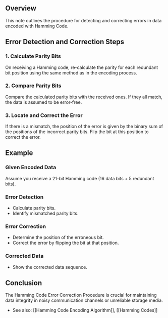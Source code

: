## Overview

This note outlines the procedure for detecting and correcting errors in data encoded with Hamming Code.

## Error Detection and Correction Steps

### 1. Calculate Parity Bits

On receiving a Hamming code, re-calculate the parity for each redundant bit position using the same method as in the encoding process.

### 2. Compare Parity Bits

Compare the calculated parity bits with the received ones. If they all match, the data is assumed to be error-free.

### 3. Locate and Correct the Error

If there is a mismatch, the position of the error is given by the binary sum of the positions of the incorrect parity bits. Flip the bit at this position to correct the error.

## Example

### Given Encoded Data

Assume you receive a 21-bit Hamming code (16 data bits + 5 redundant bits).

### Error Detection

- Calculate parity bits.
- Identify mismatched parity bits.

### Error Correction

- Determine the position of the erroneous bit.
- Correct the error by flipping the bit at that position.

### Corrected Data

- Show the corrected data sequence.

## Conclusion

The Hamming Code Error Correction Procedure is crucial for maintaining data integrity in noisy communication channels or unreliable storage media.

- See also: [[Hamming Code Encoding Algorithm]], [[Hamming Codes]] 